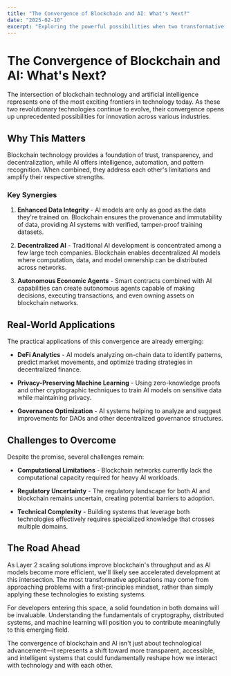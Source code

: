 ```yaml
---
title: "The Convergence of Blockchain and AI: What's Next?"
date: "2025-02-10"
excerpt: "Exploring the powerful possibilities when two transformative technologies collide"
---
```


# The Convergence of Blockchain and AI: What's Next?

The intersection of blockchain technology and artificial intelligence represents one of the most exciting frontiers in technology today. As these two revolutionary technologies continue to evolve, their convergence opens up unprecedented possibilities for innovation across various industries.

## Why This Matters

Blockchain technology provides a foundation of trust, transparency, and decentralization, while AI offers intelligence, automation, and pattern recognition. When combined, they address each other's limitations and amplify their respective strengths.

### Key Synergies

1. **Enhanced Data Integrity** - AI models are only as good as the data they're trained on. Blockchain ensures the provenance and immutability of data, providing AI systems with verified, tamper-proof training datasets.

2. **Decentralized AI** - Traditional AI development is concentrated among a few large tech companies. Blockchain enables decentralized AI models where computation, data, and model ownership can be distributed across networks.

3. **Autonomous Economic Agents** - Smart contracts combined with AI capabilities can create autonomous agents capable of making decisions, executing transactions, and even owning assets on blockchain networks.

## Real-World Applications

The practical applications of this convergence are already emerging:

- **DeFi Analytics** - AI models analyzing on-chain data to identify patterns, predict market movements, and optimize trading strategies in decentralized finance.

- **Privacy-Preserving Machine Learning** - Using zero-knowledge proofs and other cryptographic techniques to train AI models on sensitive data while maintaining privacy.

- **Governance Optimization** - AI systems helping to analyze and suggest improvements for DAOs and other decentralized governance structures.

## Challenges to Overcome

Despite the promise, several challenges remain:

- **Computational Limitations** - Blockchain networks currently lack the computational capacity required for heavy AI workloads.
  
- **Regulatory Uncertainty** - The regulatory landscape for both AI and blockchain remains uncertain, creating potential barriers to adoption.

- **Technical Complexity** - Building systems that leverage both technologies effectively requires specialized knowledge that crosses multiple domains.

## The Road Ahead

As Layer 2 scaling solutions improve blockchain's throughput and as AI models become more efficient, we'll likely see accelerated development at this intersection. The most transformative applications may come from approaching problems with a first-principles mindset, rather than simply applying these technologies to existing systems.

For developers entering this space, a solid foundation in both domains will be invaluable. Understanding the fundamentals of cryptography, distributed systems, and machine learning will position you to contribute meaningfully to this emerging field.

The convergence of blockchain and AI isn't just about technological advancement—it represents a shift toward more transparent, accessible, and intelligent systems that could fundamentally reshape how we interact with technology and with each other.